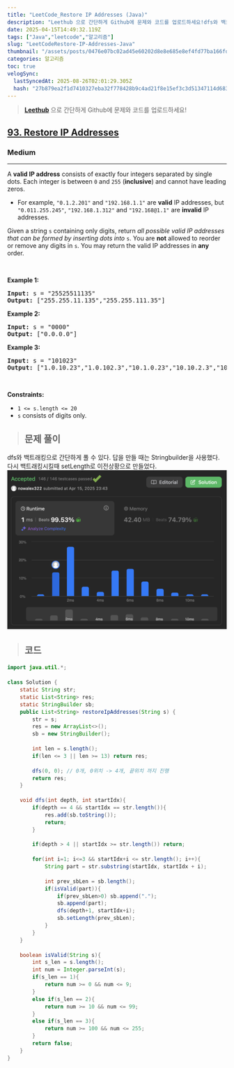 ```yaml
---
title: "LeetCode_Restore IP Addresses (Java)"
description: "Leethub 으로 간단하게 Github에 문제와 코드를 업로드하세요!dfs와 백트래킹으로 간단하게 풀 수 있다. 답을 만들 때는 Stringbuilder을 사용했다. 다시 백트래킹시킬때 setLength로 이전상황으로 만들었다.class Solution {    st"
date: 2025-04-15T14:49:32.119Z
tags: ["Java","leetcode","알고리즘"]
slug: "LeetCodeRestore-IP-Addresses-Java"
thumbnail: "/assets/posts/0476e07bc02ad45e60202d8e8e685e8ef4fd77ba166fd4451087368e2773c03b.png"
categories: 알고리즘
toc: true
velogSync:
  lastSyncedAt: 2025-08-26T02:01:29.305Z
  hash: "27b879ea2f1d7410327eba32f778428b9c4ad21f8e15ef3c3d51347114d68350"
---
```


> **[Leethub](https://velog.io/@kguswo/%EB%B0%B1%EC%A4%80%ED%97%88%EB%B8%8CBaekjoonHub%EC%99%80-LeetHub-%EC%82%AC%EC%9A%A9%ED%95%98%EA%B8%B0)** 으로 간단하게 Github에 문제와 코드를 업로드하세요!

<h2><a href="https://leetcode.com/problems/restore-ip-addresses">93. Restore IP Addresses</a></h2><h3>Medium</h3><hr><p>A <strong>valid IP address</strong> consists of exactly four integers separated by single dots. Each integer is between <code>0</code> and <code>255</code> (<strong>inclusive</strong>) and cannot have leading zeros.</p>

<ul>
	<li>For example, <code>&quot;0.1.2.201&quot;</code> and <code>&quot;192.168.1.1&quot;</code> are <strong>valid</strong> IP addresses, but <code>&quot;0.011.255.245&quot;</code>, <code>&quot;192.168.1.312&quot;</code> and <code>&quot;192.168@1.1&quot;</code> are <strong>invalid</strong> IP addresses.</li>
</ul>

<p>Given a string <code>s</code> containing only digits, return <em>all possible valid IP addresses that can be formed by inserting dots into </em><code>s</code>. You are <strong>not</strong> allowed to reorder or remove any digits in <code>s</code>. You may return the valid IP addresses in <strong>any</strong> order.</p>

<p>&nbsp;</p>
<p><strong class="example">Example 1:</strong></p>

<pre>
<strong>Input:</strong> s = &quot;25525511135&quot;
<strong>Output:</strong> [&quot;255.255.11.135&quot;,&quot;255.255.111.35&quot;]
</pre>

<p><strong class="example">Example 2:</strong></p>

<pre>
<strong>Input:</strong> s = &quot;0000&quot;
<strong>Output:</strong> [&quot;0.0.0.0&quot;]
</pre>

<p><strong class="example">Example 3:</strong></p>

<pre>
<strong>Input:</strong> s = &quot;101023&quot;
<strong>Output:</strong> [&quot;1.0.10.23&quot;,&quot;1.0.102.3&quot;,&quot;10.1.0.23&quot;,&quot;10.10.2.3&quot;,&quot;101.0.2.3&quot;]
</pre>

<p>&nbsp;</p>
<p><strong>Constraints:</strong></p>

<ul>
	<li><code>1 &lt;= s.length &lt;= 20</code></li>
	<li><code>s</code> consists of digits only.</li>
</ul>

> ## 문제 풀이

dfs와 백트래킹으로 간단하게 풀 수 있다. 답을 만들 때는 Stringbuilder을 사용했다. 다시 백트래킹시킬때 setLength로 이전상황으로 만들었다.![](/assets/posts/0476e07bc02ad45e60202d8e8e685e8ef4fd77ba166fd4451087368e2773c03b.png)


> ## 코드

```java
import java.util.*;

class Solution {
    static String str;
    static List<String> res;
    static StringBuilder sb;
    public List<String> restoreIpAddresses(String s) {
        str = s;
        res = new ArrayList<>();
        sb = new StringBuilder();

        int len = s.length();
        if(len <= 3 || len >= 13) return res;

        dfs(0, 0); // 0개, 0위치 -> 4개, 끝위치 까지 진행
        return res;
    }

    void dfs(int depth, int startIdx){
        if(depth == 4 && startIdx == str.length()){
            res.add(sb.toString());
            return;
        }

        if(depth > 4 || startIdx >= str.length()) return;

        for(int i=1; i<=3 && startIdx+i <= str.length(); i++){
            String part = str.substring(startIdx, startIdx + i);

            int prev_sbLen = sb.length();
            if(isValid(part)){
                if(prev_sbLen>0) sb.append(".");
                sb.append(part);
                dfs(depth+1, startIdx+i);
                sb.setLength(prev_sbLen);
            }
        }
    }

    boolean isValid(String s){
        int s_len = s.length();
        int num = Integer.parseInt(s);
        if(s_len == 1){
            return num >= 0 && num <= 9;
        }
        else if(s_len == 2){
            return num >= 10 && num <= 99;
        }
        else if(s_len == 3){
            return num >= 100 && num <= 255;
        }
        return false;
    }
}
```